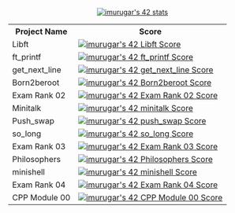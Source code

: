 <p align="center">
  <a href="https://github.com/JaeSeoKim/badge42">
    <img src="https://badge42.vercel.app/api/v2/cl88mjsi200790gkyeb47iyiw/stats?cursusId=21&coalitionId=64" alt="imurugar's 42 stats" />
  </a>
</p>

<table align="center">
  <tr>
    <th>Project Name</th>
    <th>Score</th>
  </tr>
  <tr>
    <td>Libft</td>
    <td>
      <a href="https://github.com/JaeSeoKim/badge42">
        <img src="https://badge42.vercel.app/api/v2/cl88mjsi200790gkyeb47iyiw/project/2793590" alt="imurugar's 42 Libft Score" />
      </a>
    </td>
  </tr>
  <tr>
    <td>ft_printf</td>
    <td>
      <a href="https://github.com/JaeSeoKim/badge42">
        <img src="https://badge42.vercel.app/api/v2/cl88mjsi200790gkyeb47iyiw/project/2802721" alt="imurugar's 42 ft_printf Score" />
      </a>
    </td>
  </tr>
  <tr>
    <td>get_next_line</td>
    <td>
      <a href="https://github.com/JaeSeoKim/badge42">
        <img src="https://badge42.vercel.app/api/v2/cl88mjsi200790gkyeb47iyiw/project/2963580" alt="imurugar's 42 get_next_line Score" />
      </a>
    </td>
  </tr>
  <tr>
    <td>Born2beroot</td>
    <td>
      <a href="https://github.com/JaeSeoKim/badge42">
        <img src="https://badge42.vercel.app/api/v2/cl88mjsi200790gkyeb47iyiw/project/2946320" alt="imurugar's 42 Born2beroot Score" />
      </a>
    </td>
  </tr>
  <tr>
    <td>Exam Rank 02</td>
    <td>
      <a href="https://github.com/JaeSeoKim/badge42">
        <img src="https://badge42.vercel.app/api/v2/cl88mjsi200790gkyeb47iyiw/project/3001242" alt="imurugar's 42 Exam Rank 02 Score" />
      </a>
    </td>
  </tr>
  <tr>
    <td>Minitalk</td>
    <td>
      <a href="https://github.com/JaeSeoKim/badge42">
        <img src="https://badge42.vercel.app/api/v2/cl88mjsi200790gkyeb47iyiw/project/2971604" alt="imurugar's 42 minitalk Score" />
      </a>
    </td>
  </tr>
  <tr>
    <td>Push_swap</td>
    <td>
      <a href="https://github.com/JaeSeoKim/badge42">
        <img src="https://badge42.vercel.app/api/v2/cl88mjsi200790gkyeb47iyiw/project/3032003" alt="imurugar's 42 push_swap Score" />
      </a>
    </td>
  </tr>
  <tr>
    <td>so_long</td>
    <td>
      <a href="https://github.com/JaeSeoKim/badge42">
        <img src="https://badge42.vercel.app/api/v2/cl88mjsi200790gkyeb47iyiw/project/3003603" alt="imurugar's 42 so_long Score" />
      </a>
    </td>
  </tr>
  <tr>
    <td>Exam Rank 03</td>
    <td>
      <a href="https://github.com/JaeSeoKim/badge42">
        <img src="https://badge42.vercel.app/api/v2/cl88mjsi200790gkyeb47iyiw/project/3041128" alt="imurugar's 42 Exam Rank 03 Score" />
      </a>
    </td>
  </tr>
  <tr>
    <td>Philosophers</td>
    <td>
      <a href="https://github.com/JaeSeoKim/badge42">
        <img src="https://badge42.vercel.app/api/v2/cl88mjsi200790gkyeb47iyiw/project/3056678" alt="imurugar's 42 Philosophers Score" />
      </a>
    </td>
  </tr>
  <tr>
    <td>minishell</td>
    <td>
      <a href="https://github.com/JaeSeoKim/badge42">
        <img src="https://badge42.vercel.app/api/v2/cl88mjsi200790gkyeb47iyiw/project/3163156" alt="imurugar's 42 minishell Score" />
      </a>
    </td>
  </tr>
  <tr>
    <td>Exam Rank 04</td>
    <td>
      <a href="https://github.com/JaeSeoKim/badge42">
        <img src="https://badge42.vercel.app/api/v2/cl88mjsi200790gkyeb47iyiw/project/3183912" alt="imurugar's 42 Exam Rank 04 Score" />
      </a>
    </td>
  </tr>
  <tr>
    <td>CPP Module 00</td>
    <td>
      <a href="https://github.com/JaeSeoKim/badge42">
        <img src="https://badge42.vercel.app/api/v2/cl88mjsi200790gkyeb47iyiw/project/3219567" alt="imurugar's 42 CPP Module 00 Score" />
      </a>
    </td>
  </tr>
</table>
